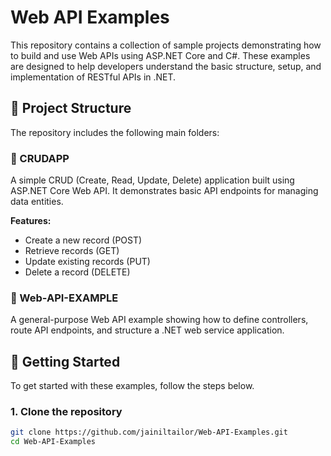 # Web API Examples

This repository contains a collection of sample projects demonstrating how to build and use Web APIs using ASP.NET Core and C#. These examples are designed to help developers understand the basic structure, setup, and implementation of RESTful APIs in .NET.

## 📁 Project Structure

The repository includes the following main folders:

### 🔹 CRUDAPP
A simple CRUD (Create, Read, Update, Delete) application built using ASP.NET Core Web API. It demonstrates basic API endpoints for managing data entities.

**Features:**
- Create a new record (POST)
- Retrieve records (GET)
- Update existing records (PUT)
- Delete a record (DELETE)

### 🔹 Web-API-EXAMPLE
A general-purpose Web API example showing how to define controllers, route API endpoints, and structure a .NET web service application.

## 🚀 Getting Started

To get started with these examples, follow the steps below.

### 1. Clone the repository
```bash
git clone https://github.com/jainiltailor/Web-API-Examples.git
cd Web-API-Examples
